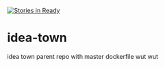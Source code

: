 [![Stories in Ready](https://badge.waffle.io/mozilla/idea-town.png?label=ready&title=Ready)](https://waffle.io/mozilla/idea-town)
# idea-town
idea town parent repo with master dockerfile wut wut
